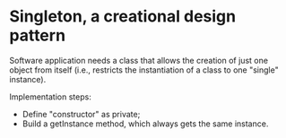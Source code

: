 # Singleton, a creational design pattern

Software application needs a class that allows the creation of just one object from itself (i.e., restricts the instantiation of a class to one "single" instance).

Implementation steps:
- Define "constructor" as private;
- Build a getInstance method, which always gets the same instance.
